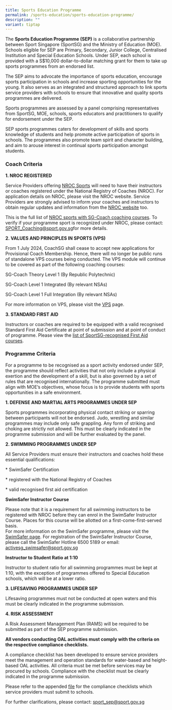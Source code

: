 ```yaml
---
title: Sports Education Programme
permalink: /sports-education/sports-education-programme/
description: ""
variant: tiptap
---
```

<p>The <strong>Sports Education Programme (SEP)</strong> is a collaborative
partnership between Sport Singapore (SportSG) and the Ministry of Education
(MOE). Schools eligible for SEP are Primary, Secondary, Junior College,
Centralised Institution and Special Education Schools. Under SEP, each
school is provided with a S$10,000 dollar-to-dollar matching grant for&nbsp;them
to take up sports programmes from an endorsed list.</p>
<p>The SEP aims to advocate the importance of sports education, encourage
sports participation in schools and increase sporting opportunities for
the young. It also serves as an integrated and structured approach to link
sports service providers with schools to ensure that innovative and quality
sports programmes are delivered.</p>
<p>Sports programmes are assessed by a panel comprising representatives from
SportSG, MOE, schools, sports educators and practitioners to qualify for
endorsement under the SEP.</p>
<p>SEP sports programmes caters for development of&nbsp;skills and sports
knowledge&nbsp;of students and help promote active participation of sports
in schools. The programmes also&nbsp;promote team spirit and character
building, and aim to arouse interest in continual sports participation
amongst students.</p>
<h3><strong>Coach Criteria</strong></h3>
<p><strong>1. NROC REGISTERED</strong>
</p>
<p>Service Providers offering <a href="https://coachsg.sportsingapore.gov.sg/sgcoachprogramme" rel="noopener nofollow" target="_blank">NROC Sports</a> will
need to have their instructors or coaches registered under the National
Registry of Coaches (NROC). For application details on NROC, please visit
the NROC website. Service Providers are strongly advised to inform your
coaches and instructors to obtain regular updates and information from
the <a href="https://coachsg.sportsingapore.gov.sg/nroc" rel="noopener nofollow" target="_blank">NROC website</a> too.</p>
<p>This is the full list of <a href="https://coachsg.sportsingapore.gov.sg/sgcoachprogramme" rel="noopener nofollow" target="_blank">NROC sports with SG-Coach coaching courses</a>.
To verify if your programme sport is recognized under NROC, please contact:
<a href="mailto:SPORT_Coaching@sport.gov.sg" rel="noopener noreferrer nofollow" target="_blank">SPORT_Coaching@sport.gov.sg</a>for more details.</p>
<p></p>
<p><strong>2. VALUES AND PRINCIPLES IN SPORTS (VPS)</strong>
</p>
<p>From 1 July 2024, CoachSG shall cease to accept new applications for Provisional
Coach Membership. Hence, there will no longer be public runs of standalone
VPS courses being conducted. The VPS module will continue to be covered
as part of the following coaching courses:</p>
<p>SG-Coach Theory Level 1 (By Republic Polytechnic)</p>
<p>SG-Coach Level 1 Integrated (By relevant NSAs)</p>
<p>SG-Coach Level 1 Full Integration (By relevant NSAs)</p>
<p>For more information on VPS, please visit the <a href="https://coachsg.sportsingapore.gov.sg/value-and-principles-in-sport-certification" rel="noopener nofollow" target="_blank">VPS</a> page.</p>
<p></p>
<p><strong>3. STANDARD FIRST AID</strong>
</p>
<p>Instructors or coaches are required to be equipped with a valid recognised
Standard First Aid Certificate at point of submission and at point of conduct
of programme. Please view the&nbsp;<a href="/support-resources/national-registry-of-coaches/accredited-standard-first-aid-with-aed-courses/" rel="noopener noreferrer nofollow" target="_blank">list of SportSG-recognised First Aid courses</a>.</p>
<p></p>
<h3><strong>Programme Criteria</strong></h3>
<p>For a programme to be recognised as a sport activity endorsed under SEP,
the programme should reflect activities that not only include a physical
exertion and the development of a skill, but is also governed by a set
of rules that are recognised internationally. The programme submitted must
align with MOE’s objectives, whose focus is to provide students with sports
opportunities in a safe environment.</p>
<p><strong>1. DEFENSE AND MARTIAL ARTS PROGRAMMES UNDER SEP</strong>
</p>
<p>Sports programmes incorporating physical contact striking or sparring
between participants will not be endorsed. Judo, wrestling and similar
programmes&nbsp;may include only safe grappling.&nbsp;Any form of striking
and choking are strictly not allowed. This must be clearly indicated in
the programme submission and will be further evaluated by the panel.</p>
<p><strong>2. SWIMMING PROGRAMMES UNDER SEP</strong>
</p>
<p>All Service Providers must ensure their instructors and coaches hold these
essential qualifications:</p>
<p>* SwimSafer Certification</p>
<p>* registered with the National Registry of Coaches</p>
<p>* valid recognised first aid certification</p>
<p></p>
<p><strong>SwimSafer Instructor Course</strong>
</p>
<p>Please note that it is a requirement for all swimming instructors to be
registered with NROC before they can enrol in the SwimSafer Instructor
Course. Places for this course will be allotted on a first-come-first-served
basis.
<br>For more information on the SwimSafer programme, please visit the&nbsp;
<a href="https://www.activesgcircle.gov.sg/academies-clubs/initiatives/swimsafer" rel="noopener noreferrer nofollow" target="_blank">SwimSafer page</a>.&nbsp;For registration of the SwimSafer Instructor
Course, please call the SwimSafer Hotline&nbsp;6500 5189&nbsp;or email:
<a href="mailto:activesg_swimsafer@sport.gov.sg" rel="noopener noreferrer nofollow" target="_blank">activesg_swimsafer@sport.gov.sg</a>&nbsp;</p>
<p><strong>Instructor to Student Ratio at 1:10</strong>
</p>
<p>Instructor to student ratio for all swimming programmes must be kept at
1:10, with the exception of programmes offered to Special Education schools,
which will be at a lower ratio.</p>
<p></p>
<p><strong>3. LIFESAVING PROGRAMMES UNDER SEP</strong>
</p>
<p>Lifesaving programmes must not be conducted at open waters and this must
be clearly indicated in the programme submission.</p>
<p><strong>4. RISK ASSESSMENT</strong>
</p>
<p>A Risk Assessment Management Plan (RAMS) will be required to be submitted
as part of the SEP programme submission.</p>
<p><strong>All vendors conducting OAL activities must comply with the criteria on the respective compliance checklists.</strong>
</p>
<p>A compliance checklist has been developed to ensure service providers
meet the management and operation standards for water-based and height-based
OAL activities. All criteria must be met before services may be procured
by schools. Compliance with the checklist must be clearly indicated in
the programme submission.</p>
<p>Please refer to the appended&nbsp;<a href="/files/Sport%20Education/Sport%20Education%20Programmes/Compliance%20Checklists%20for%20Procurement%20of%20OAL%20Activities_version%204%20Feb%2022.pdf" rel="noopener noreferrer nofollow" target="_blank">file</a> for
the compliance checklists which service providers must submit to schools.</p>
<p>For further clarifications, please contact: <a href="mailto:sport_sep@sport.gov.sg" rel="noopener noreferrer nofollow" target="_blank">sport_sep@sport.gov.sg</a>
</p>